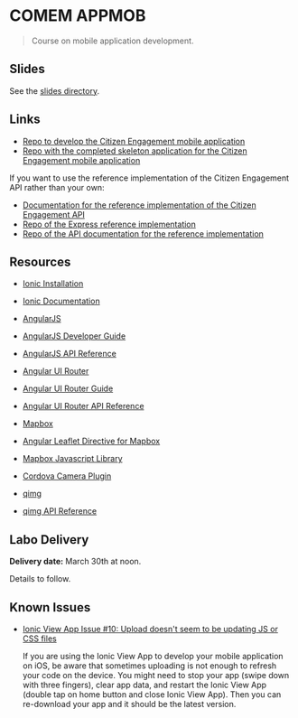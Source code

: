 # COMEM APPMOB

> Course on mobile application development.

## Slides

See the [slides directory](slides).

## Links

* [Repo to develop the Citizen Engagement mobile application](https://github.com/SoftEng-HEIGVD/Teaching-HEIGVD-CM_APPMOB-2015-CitizenEngagement)
* [Repo with the completed skeleton application for the Citizen Engagement mobile application](https://github.com/SoftEng-HEIGVD/Teaching-HEIGVD-CM_APPMOB-2015-SkeletonApp)

If you want to use the reference implementation of the Citizen Engagement API rather than your own:

* [Documentation for the reference implementation of the Citizen Engagement API](https://polar-brook-7624.herokuapp.com)
* [Repo of the Express reference implementation](https://github.com/SoftEng-HEIGVD/Teaching-HEIGVD-CM_WEBS-2015-Labo-Express-Impl)
* [Repo of the API documentation for the reference implementation](https://github.com/SoftEng-HEIGVD/Teaching-HEIGVD-CM_WEBS-2015-Labo-Doc-Impl)

## Resources

* [Ionic Installation](http://ionicframework.com/getting-started/)
* [Ionic Documentation](http://ionicframework.com/docs/)

* [AngularJS](https://angularjs.org)
* [AngularJS Developer Guide](https://docs.angularjs.org/guide)
* [AngularJS API Reference](https://docs.angularjs.org/api)

* [Angular UI Router](https://github.com/angular-ui/ui-router)
* [Angular UI Router Guide](https://github.com/angular-ui/ui-router/wiki)
* [Angular UI Router API Reference](http://angular-ui.github.io/ui-router/site/#/api/ui.router)

* [Mapbox](https://www.mapbox.com)
* [Angular Leaflet Directive for Mapbox](https://github.com/tombatossals/angular-leaflet-directive)
* [Mapbox Javascript Library](https://www.mapbox.com/mapbox.js/api/v2.1.5/)

* [Cordova Camera Plugin](https://github.com/apache/cordova-plugin-camera/blob/master/doc/index.md)

* [qimg](https://github.com/SoftEng-HEIGVD/qimg)
* [qimg API Reference](http://softeng-heigvd.github.io/qimg/)

## Labo Delivery

**Delivery date:** March 30th at noon.

Details to follow.

## Known Issues

* [Ionic View App Issue #10: Upload doesn't seem to be updating JS or CSS files](https://github.com/driftyco/ionic-view-issues/issues/10)

  If you are using the Ionic View App to develop your mobile application on iOS,
  be aware that sometimes uploading is not enough to refresh your code on the device.
  You might need to stop your app (swipe down with three fingers), clear app data,
  and restart the Ionic View App (double tap on home button and close Ionic View App).
  Then you can re-download your app and it should be the latest version.
